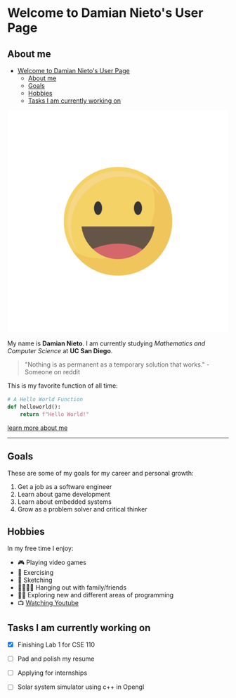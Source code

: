 # Welcome to Damian Nieto's User Page


## About me

- [Welcome to Damian Nieto's User Page](#welcome-to-damian-nietos-user-page)
  - [About me](#about-me)
  - [Goals](#goals)
  - [Hobbies](#hobbies)
  - [Tasks I am currently working on](#tasks-i-am-currently-working-on)


![My Photo](25513.jpg)


My name is **Damian Nieto**. I am currently studying _Mathematics and Computer Science_ at **UC San Diego**.

> "Nothing is as permanent as a temporary solution that works."
> -Someone on reddit 

This is my favorite function of all time:

```python
# A Hello World Function
def helloworld():
    return f"Hello World!" 
```

[learn more about me](about.md)

---

## Goals 

These are some of my goals for my career and personal growth:

1. Get a job as a software engineer
2. Learn about game development
3. Learn about embedded systems
4. Grow as a problem solver and critical thinker


## Hobbies 

In my free time I enjoy: 

- 🎮 Playing video games
- 💪 Exercising
- 🎨 Sketching
- 👨‍👩‍👧‍👦 Hanging out with family/friends
- 👨‍💻 Exploring new and different areas of programming
- 📺 [Watching Youtube](https://youtube.com)    


## Tasks I am currently working on

- [X] Finishing Lab 1 for CSE 110
- [ ] Pad and polish my resume
- [ ] Applying for internships
- [ ] Solar system simulator using c++ in Opengl











